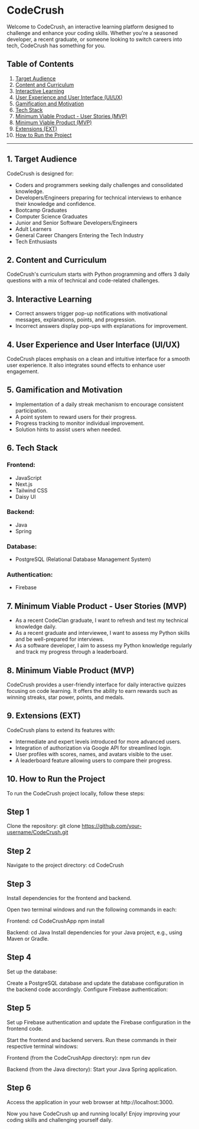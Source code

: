 # CodeCrush

Welcome to CodeCrush, an interactive learning platform designed to challenge and enhance your coding skills. 
Whether you're a seasoned developer, a recent graduate, or someone looking to switch careers into tech, CodeCrush has something for you.

## Table of Contents
1. [Target Audience](#1-target-audience)
2. [Content and Curriculum](#2-content-and-curriculum)
3. [Interactive Learning](#3-interactive-learning)
4. [User Experience and User Interface (UI/UX)](#4-user-experience-and-user-interface-uiux)
5. [Gamification and Motivation](#5-gamification-and-motivation)
6. [Tech Stack](#6-tech-stack)
7. [Minimum Viable Product - User Stories (MVP)](#7-minimum-viable-product-user-stories-mvp)
8. [Minimum Viable Product (MVP)](#8-minimum-viable-product-mvp)
9. [Extensions (EXT)](#9-extensions-ext)
10. [How to Run the Project](#10-how-to-run-the-project)

---

## 1. Target Audience

CodeCrush is designed for:

* Coders and programmers seeking daily challenges and consolidated knowledge.
* Developers/Engineers preparing for technical interviews to enhance their knowledge and confidence.
* Bootcamp Graduates
* Computer Science Graduates
* Junior and Senior Software Developers/Engineers
* Adult Learners
* General Career Changers Entering the Tech Industry
* Tech Enthusiasts

## 2. Content and Curriculum

CodeCrush's curriculum starts with Python programming and offers 
3 daily questions with a mix of technical and code-related challenges.

## 3. Interactive Learning

* Correct answers trigger pop-up notifications with motivational messages, explanations, points, and progression.
* Incorrect answers display pop-ups with explanations for improvement.

## 4. User Experience and User Interface (UI/UX)

CodeCrush places emphasis on a clean and intuitive interface for a 
smooth user experience. It also integrates sound effects to enhance user engagement.

## 5. Gamification and Motivation

* Implementation of a daily streak mechanism to encourage consistent participation.
* A point system to reward users for their progress.
* Progress tracking to monitor individual improvement.
* Solution hints to assist users when needed.

## 6. Tech Stack

### Frontend:
* JavaScript
* Next.js
* Tailwind CSS
* Daisy UI

### Backend:
* Java
* Spring

### Database:
* PostgreSQL (Relational Database Management System)

### Authentication:
* Firebase

## 7. Minimum Viable Product - User Stories (MVP)

* As a recent CodeClan graduate, I want to refresh and test my technical knowledge daily.
* As a recent graduate and interviewee, I want to assess my Python skills and be well-prepared for interviews.
* As a software developer, I aim to assess my Python knowledge regularly and track my progress through a leaderboard.

## 8. Minimum Viable Product (MVP)

CodeCrush provides a user-friendly interface for daily interactive quizzes focusing on code learning. 
It offers the ability to earn rewards such as winning streaks, star power, points, and medals.

## 9. Extensions (EXT)

CodeCrush plans to extend its features with:

* Intermediate and expert levels introduced for more advanced users.
* Integration of authorization via Google API for streamlined login.
* User profiles with scores, names, and avatars visible to the user.
* A leaderboard feature allowing users to compare their progress.

## 10. How to Run the Project

To run the CodeCrush project locally, follow these steps:

## Step 1
Clone the repository:
git clone https://github.com/your-username/CodeCrush.git

## Step 2 
Navigate to the project directory:
cd CodeCrush

## Step 3 
Install dependencies for the frontend and backend. 

Open two terminal windows and run the following commands in each:

Frontend:
cd CodeCrushApp
npm install

Backend:
cd Java
Install dependencies for your Java project, e.g., using Maven or Gradle.

## Step 4
Set up the database:

Create a PostgreSQL database and update the database configuration in the backend code accordingly.
Configure Firebase authentication:

## Step 5
Set up Firebase authentication and update the Firebase configuration in the frontend code.

Start the frontend and backend servers. Run these commands in their respective terminal windows:

Frontend (from the CodeCrushApp directory):
npm run dev

Backend (from the Java directory):
Start your Java Spring application.

## Step 6 
Access the application in your web browser at http://localhost:3000.

Now you have CodeCrush up and running locally! Enjoy 
improving your coding skills and challenging yourself daily.




